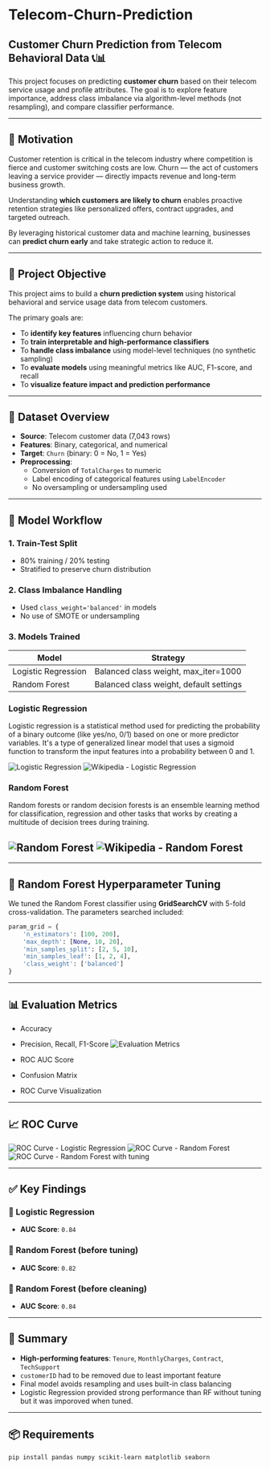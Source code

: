 # Telecom-Churn-Prediction


## Customer Churn Prediction from Telecom Behavioral Data 📞📊

This project focuses on predicting **customer churn** based on their telecom service usage and profile attributes. The goal is to explore feature importance, address class imbalance via algorithm-level methods (not resampling), and compare classifier performance.

---
## 🎯 Motivation

Customer retention is critical in the telecom industry where competition is fierce and customer switching costs are low. Churn — the act of customers leaving a service provider — directly impacts revenue and long-term business growth.

Understanding **which customers are likely to churn** enables proactive retention strategies like personalized offers, contract upgrades, and targeted outreach.

By leveraging historical customer data and machine learning, businesses can **predict churn early** and take strategic action to reduce it.

---

## 📌 Project Objective

This project aims to build a **churn prediction system** using historical behavioral and service usage data from telecom customers.

The primary goals are:
- To **identify key features** influencing churn behavior
- To **train interpretable and high-performance classifiers**
- To **handle class imbalance** using model-level techniques (no synthetic sampling)
- To **evaluate models** using meaningful metrics like AUC, F1-score, and recall
- To **visualize feature impact and prediction performance**

---

## 📁 Dataset Overview

- **Source**: Telecom customer data (7,043 rows)
- **Features**: Binary, categorical, and numerical
- **Target**: `Churn` (binary: 0 = No, 1 = Yes)
- **Preprocessing**:
  - Conversion of `TotalCharges` to numeric
  - Label encoding of categorical features using `LabelEncoder`
  - No oversampling or undersampling used

---

## 🧠 Model Workflow

### 1. **Train-Test Split**
- 80% training / 20% testing
- Stratified to preserve churn distribution

### 2. **Class Imbalance Handling**
- Used `class_weight='balanced'` in models
- No use of SMOTE or undersampling

### 3. **Models Trained**

| Model               | Strategy                                  |
|--------------------|-------------------------------------------|
| Logistic Regression | Balanced class weight, max_iter=1000     |
| Random Forest       | Balanced class weight, default settings  |


### **Logistic Regression**

Logistic regression is a statistical method used for predicting the probability of a binary outcome (like yes/no, 0/1) based on one or more predictor variables. It's a type of generalized linear model that uses a sigmoid function to transform the input features into a probability between 0 and 1. 

![Logistic Regression](images/logreg-formula.png)
![Wikipedia - Logistic Regression](https://en.wikipedia.org/wiki/Logistic_regression)

### **Random Forest**

Random forests or random decision forests is an ensemble learning method for classification, regression and other tasks that works by creating a multitude of decision trees during training. 

![Random Forest](images/rf-formula.png)
![Wikipedia - Random Forest](https://en.wikipedia.org/wiki/Random_forest)
---

---

## 🔧 Random Forest Hyperparameter Tuning

We tuned the Random Forest classifier using **GridSearchCV** with 5-fold cross-validation. The parameters searched included:

```python
param_grid = {
    'n_estimators': [100, 200],
    'max_depth': [None, 10, 20],
    'min_samples_split': [2, 5, 10],
    'min_samples_leaf': [1, 2, 4],
    'class_weight': ['balanced']
}
```
---
## 📊 Evaluation Metrics

- Accuracy
- Precision, Recall, F1-Score
![Evaluation Metrics](images/metrics.png)

- ROC AUC Score
- Confusion Matrix
- ROC Curve Visualization

---

## 📈 ROC Curve


![ROC Curve - Logistic Regression](images/output-logreg.png)
![ROC Curve - Random Forest](images/output-rf.png)
![ROC Curve - Random Forest with tuning](images/output-rf2.png)

---

## ✅ Key Findings

### 🔹 Logistic Regression
- **AUC Score**: `0.84`

### 🔹 Random Forest (before tuning)
- **AUC Score**: `0.82` 

### 🔹 Random Forest (before cleaning)
- **AUC Score**: `0.84` 

---

## 🧠 Summary

- **High-performing features**: `Tenure`, `MonthlyCharges`, `Contract`, `TechSupport`
- `customerID` had to be removed due to least important feature
- Final model avoids resampling and uses built-in class balancing
- Logistic Regression provided strong performance than RF without tuning but it was imporoved when tuned.
---

## 📦 Requirements

```bash
pip install pandas numpy scikit-learn matplotlib seaborn
